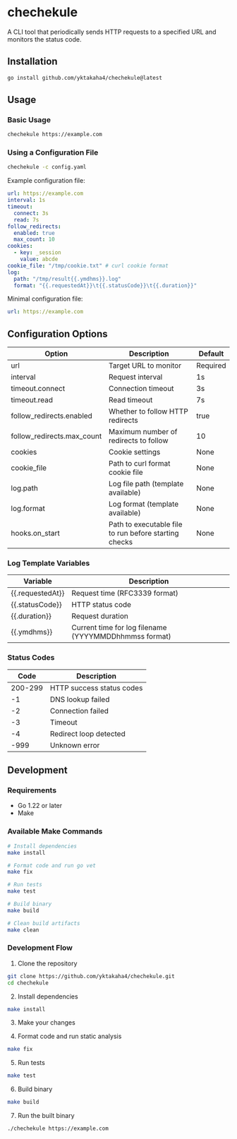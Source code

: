 # chechekule

A CLI tool that periodically sends HTTP requests to a specified URL and monitors the status code.

## Installation

```bash
go install github.com/yktakaha4/chechekule@latest
```

## Usage

### Basic Usage

```bash
chechekule https://example.com
```

### Using a Configuration File

```bash
chechekule -c config.yaml
```

Example configuration file:

```yaml
url: https://example.com
interval: 1s
timeout:
  connect: 3s
  read: 7s
follow_redirects:
  enabled: true
  max_count: 10
cookies:
  - key: _session
    value: abcde
cookie_file: "/tmp/cookie.txt" # curl cookie format
log:
  path: "/tmp/result{{.ymdhms}}.log"
  format: "{{.requestedAt}}\t{{.statusCode}}\t{{.duration}}"
```

Minimal configuration file:

```yaml
url: https://example.com
```

## Configuration Options

| Option | Description | Default |
|--------|-------------|---------|
| url | Target URL to monitor | Required |
| interval | Request interval | 1s |
| timeout.connect | Connection timeout | 3s |
| timeout.read | Read timeout | 7s |
| follow_redirects.enabled | Whether to follow HTTP redirects | true |
| follow_redirects.max_count | Maximum number of redirects to follow | 10 |
| cookies | Cookie settings | None |
| cookie_file | Path to curl format cookie file | None |
| log.path | Log file path (template available) | None |
| log.format | Log format (template available) | None |
| hooks.on_start | Path to executable file to run before starting checks | None |

### Log Template Variables

| Variable | Description |
|----------|-------------|
| {{.requestedAt}} | Request time (RFC3339 format) |
| {{.statusCode}} | HTTP status code |
| {{.duration}} | Request duration |
| {{.ymdhms}} | Current time for log filename (YYYYMMDDhhmmss format) |

### Status Codes

| Code | Description |
|------|-------------|
| 200-299 | HTTP success status codes |
| -1 | DNS lookup failed |
| -2 | Connection failed |
| -3 | Timeout |
| -4 | Redirect loop detected |
| -999 | Unknown error |

## Development

### Requirements

- Go 1.22 or later
- Make

### Available Make Commands

```bash
# Install dependencies
make install

# Format code and run go vet
make fix

# Run tests
make test

# Build binary
make build

# Clean build artifacts
make clean
```

### Development Flow

1. Clone the repository
```bash
git clone https://github.com/yktakaha4/chechekule.git
cd chechekule
```

2. Install dependencies
```bash
make install
```

3. Make your changes

4. Format code and run static analysis
```bash
make fix
```

5. Run tests
```bash
make test
```

6. Build binary
```bash
make build
```

7. Run the built binary
```bash
./chechekule https://example.com
``` 